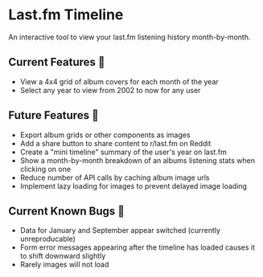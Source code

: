 # Last.fm Timeline
An interactive tool to view your last.fm listening history month-by-month.

## Current Features 📒
- View a 4x4 grid of album covers for each month of the year
- Select any year to view from 2002 to now for any user

## Future Features 📝
- Export album grids or other components as images
- Add a share button to share content to r/last.fm on Reddit
- Create a "mini timeline" summary of the user's year on last.fm
- Show a month-by-month breakdown of an albums listening stats when clicking on one
- Reduce number of API calls by caching album image urls
- Implement lazy loading for images to prevent delayed image loading

## Current Known Bugs 🐞
- Data for January and September appear switched (currently unreproducable)
- Form error messages appearing after the timeline has loaded causes it to shift downward slightly
- Rarely images will not load

